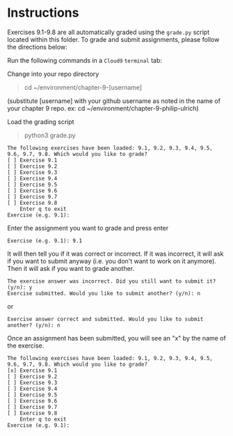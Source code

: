 # Instructions

Exercises 9.1-9.8 are all automatically graded using the `grade.py` script located within this folder. To grade and submit assignments, please follow the directions below:

Run the following commands in a `Cloud9` `terminal` tab:

Change into your repo directory
> cd ~/environment/chapter-9-[username]

(substitute [username] with your github username as noted in the name of your chapter 9 repo. ex: cd ~/environment/chapter-9-philip-ulrich)

Load the grading script
> python3 grade.py

```
The following exercises have been loaded: 9.1, 9.2, 9.3, 9.4, 9.5, 9.6, 9.7, 9.8. Which would you like to grade?
[ ] Exercise 9.1
[ ] Exercise 9.2
[ ] Exercise 9.3
[ ] Exercise 9.4
[ ] Exercise 9.5
[ ] Exercise 9.6
[ ] Exercise 9.7
[ ] Exercise 9.8
    Enter q to exit
Exercise (e.g. 9.1): 
```

Enter the assignment you want to grade and press enter
```
Exercise (e.g. 9.1): 9.1
```

It will then tell you if it was correct or incorrect. If it was incorrect, it will ask if you want to submit anyway (i.e. you don't want to work on it anymore). Then it will ask if you want to grade another.
```
The exercise answer was incorrect. Did you still want to submit it? (y/n): y
Exercise submitted. Would you like to submit another? (y/n): n
```

or
```
Exercise answer correct and submitted. Would you like to submit another? (y/n): n
```

Once an assignment has been submitted, you will see an "x" by the name of the exercise.

```
The following exercises have been loaded: 9.1, 9.2, 9.3, 9.4, 9.5, 9.6, 9.7, 9.8. Which would you like to grade?
[x] Exercise 9.1
[ ] Exercise 9.2
[ ] Exercise 9.3
[ ] Exercise 9.4
[ ] Exercise 9.5
[ ] Exercise 9.6
[ ] Exercise 9.7
[ ] Exercise 9.8
    Enter q to exit
Exercise (e.g. 9.1): 
```